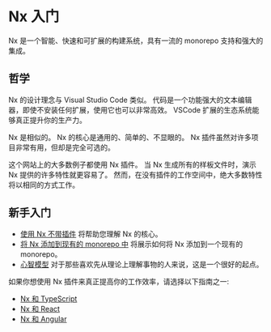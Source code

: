 # Nx 入门

Nx 是一个智能、快速和可扩展的构建系统，具有一流的 monorepo 支持和强大的集成。

## 哲学

Nx 的设计理念与 Visual Studio Code 类似。
代码是一个功能强大的文本编辑器，即使不安装任何扩展，使用它也可以非常高效。
VSCode 扩展的生态系统能够真正提升你的生产力。

Nx 是相似的。
Nx 的核心是通用的、简单的、不显眼的。
Nx 插件虽然对许多项目非常有用，但却是完全可选的。

这个网站上的大多数例子都使用 Nx 插件。
当 Nx 生成所有的样板文件时，演示 Nx 提供的许多特性就更容易了。
然而，在没有插件的工作空间中，绝大多数特性将以相同的方式工作。

## 新手入门

- [使用 Nx 不带插件](/getting-started/nx-core) 将帮助您理解 Nx 的核心。
- [将 Nx 添加到现有的 monorepo 中](/migration/adding-to-monorepo) 将展示如何将 Nx 添加到一个现有的 monorepo。
- [心智模型](/using-nx/mental-model) 对于那些喜欢先从理论上理解事物的人来说，这是一个很好的起点。

如果你想使用 Nx 插件来真正提高你的工作效率，请选择以下指南之一:

- [Nx 和 TypeScript](/getting-started/nx-and-typescript)
- [Nx 和 React](/getting-started/nx-and-react)
- [Nx 和 Angular](/getting-started/nx-and-angular)

